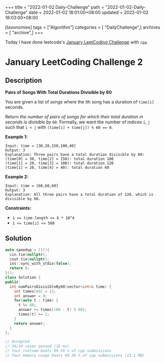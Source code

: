 +++
title = "2022-01-02 Daily-Challenge"
path = "2022-01-02-Daily-Challenge"
date = 2022-01-02 18:01:00+08:00
updated = 2022-01-02 18:03:00+08:00

[taxonomies]
tags = ["Algorithm"]
categories = [ "DailyChallenge",]
archives = [ "archive",]
+++

Today I have done leetcode's [January LeetCoding Challenge](https://leetcode.com/problems/pairs-of-songs-with-total-durations-divisible-by-60/) with `cpp`.

<!-- more -->

# January LeetCoding Challenge 2

## Description

**Pairs of Songs With Total Durations Divisible by 60**

You are given a list of songs where the ith song has a duration of `time[i]` seconds.

Return *the number of pairs of songs for which their total duration in seconds is divisible by* `60`. Formally, we want the number of indices `i`, `j` such that `i < j` with `(time[i] + time[j]) % 60 == 0`.

 

**Example 1:**

```
Input: time = [30,20,150,100,40]
Output: 3
Explanation: Three pairs have a total duration divisible by 60:
(time[0] = 30, time[2] = 150): total duration 180
(time[1] = 20, time[3] = 100): total duration 120
(time[1] = 20, time[4] = 40): total duration 60
```

**Example 2:**

```
Input: time = [60,60,60]
Output: 3
Explanation: All three pairs have a total duration of 120, which is divisible by 60.
```

 

**Constraints:**

- `1 <= time.length <= 6 * 10^4`
- `1 <= time[i] <= 500`

## Solution

``` cpp
auto speedup = [](){
  cin.tie(nullptr);
  cout.tie(nullptr);
  ios::sync_with_stdio(false);
  return 0;
}();
class Solution {
public:
  int numPairsDivisibleBy60(vector<int>& time) {
    int times[60] = {};
    int answer = 0;
    for(auto t : time) {
      t %= 60;
      answer += times[(60 - t) % 60];
      times[t] += 1;
    }
    return answer;
  }
};

// Accepted
// 34/34 cases passed (16 ms)
// Your runtime beats 99.59 % of cpp submissions
// Your memory usage beats 60.38 % of cpp submissions (23.1 MB)
```
